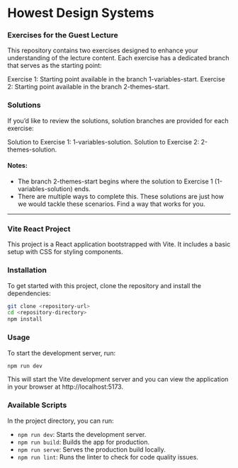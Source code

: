 # Howest Design Systems

### Exercises for the Guest Lecture
This repository contains two exercises designed to enhance your understanding of the lecture content. Each exercise has a dedicated branch that serves as the starting point:

Exercise 1: Starting point available in the branch 1-variables-start.
Exercise 2: Starting point available in the branch 2-themes-start.

### Solutions
If you’d like to review the solutions, solution branches are provided for each exercise:

Solution to Exercise 1: 1-variables-solution.
Solution to Exercise 2: 2-themes-solution.

#### Notes:
- The branch 2-themes-start begins where the solution to Exercise 1 (1-variables-solution) ends.
- There are multiple ways to complete this. These solutions are just how we would tackle these scenarios. Find a way that works for you.

---

### Vite React Project
This project is a React application bootstrapped with Vite. It includes a basic setup with CSS for styling components.

### Installation

To get started with this project, clone the repository and install the dependencies:

```bash
git clone <repository-url>
cd <repository-directory>
npm install
```

### Usage
To start the development server, run:

```bash
npm run dev
```

This will start the Vite development server and you can view the application in your browser at http://localhost:5173.


### Available Scripts
In the project directory, you can run:

- `npm run dev`: Starts the development server.
- `npm run build`: Builds the app for production.
- `npm run serve`: Serves the production build locally.
- `npm run lint`: Runs the linter to check for code quality issues.